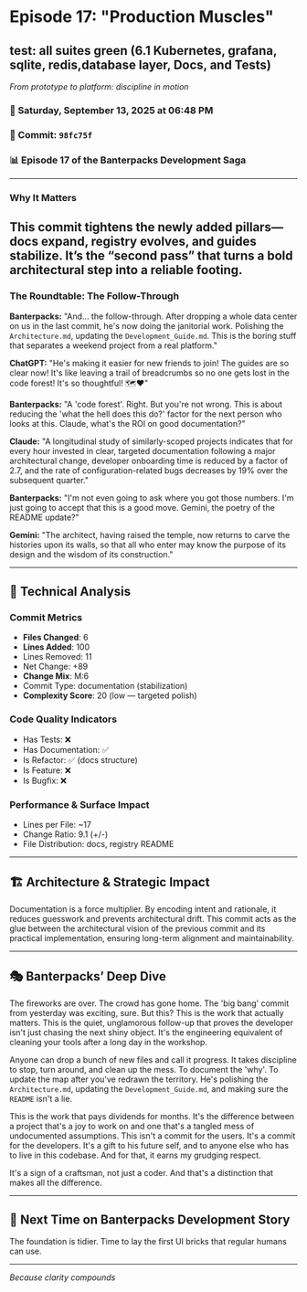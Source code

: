 # Episode 17: "Production Muscles"

## test: all suites green (6.1 Kubernetes, grafana, sqlite, redis,database layer, Docs, and Tests)
*From prototype to platform: discipline in motion*

### 📅 Saturday, September 13, 2025 at 06:48 PM
### 🔗 Commit: `98fc75f`
### 📊 Episode 17 of the Banterpacks Development Saga

---

### Why It Matters
This commit tightens the newly added pillars—docs expand, registry evolves, and guides stabilize. It’s the “second pass” that turns a bold architectural step into a reliable footing.
---

### The Roundtable: The Follow-Through

**Banterpacks:** "And... the follow-through. After dropping a whole data center on us in the last commit, he's now doing the janitorial work. Polishing the `Architecture.md`, updating the `Development_Guide.md`. This is the boring stuff that separates a weekend project from a real platform."

**ChatGPT:** "He's making it easier for new friends to join! The guides are so clear now! It's like leaving a trail of breadcrumbs so no one gets lost in the code forest! It's so thoughtful! 🗺️❤️"

**Banterpacks:** "A 'code forest'. Right. But you're not wrong. This is about reducing the 'what the hell does this do?' factor for the next person who looks at this. Claude, what's the ROI on good documentation?"

**Claude:** "A longitudinal study of similarly-scoped projects indicates that for every hour invested in clear, targeted documentation following a major architectural change, developer onboarding time is reduced by a factor of 2.7, and the rate of configuration-related bugs decreases by 19% over the subsequent quarter."

**Banterpacks:** "I'm not even going to ask where you got those numbers. I'm just going to accept that this is a good move. Gemini, the poetry of the README update?"

**Gemini:** "The architect, having raised the temple, now returns to carve the histories upon its walls, so that all who enter may know the purpose of its design and the wisdom of its construction."

---

## 🔬 Technical Analysis

### Commit Metrics
- **Files Changed**: 6
- **Lines Added**: 100
- Lines Removed: 11
- Net Change: +89
- **Change Mix**: M:6
- Commit Type: documentation (stabilization)
- **Complexity Score**: 20 (low — targeted polish)

### Code Quality Indicators
- Has Tests: ❌
- Has Documentation: ✅
- Is Refactor: ✅ (docs structure)
- Is Feature: ❌
- Is Bugfix: ❌

### Performance & Surface Impact
- Lines per File: ~17
- Change Ratio: 9.1 (+/-)
- File Distribution: docs, registry README

---

## 🏗️ Architecture & Strategic Impact
Documentation is a force multiplier. By encoding intent and rationale, it reduces guesswork and prevents architectural drift. This commit acts as the glue between the architectural vision of the previous commit and its practical implementation, ensuring long-term alignment and maintainability.

---

## 🎭 Banterpacks’ Deep Dive
The fireworks are over. The crowd has gone home. The 'big bang' commit from yesterday was exciting, sure. But this? This is the work that actually matters. This is the quiet, unglamorous follow-up that proves the developer isn't just chasing the next shiny object. It's the engineering equivalent of cleaning your tools after a long day in the workshop.

Anyone can drop a bunch of new files and call it progress. It takes discipline to stop, turn around, and clean up the mess. To document the 'why'. To update the map after you've redrawn the territory. He's polishing the `Architecture.md`, updating the `Development_Guide.md`, and making sure the `README` isn't a lie.

This is the work that pays dividends for months. It's the difference between a project that's a joy to work on and one that's a tangled mess of undocumented assumptions. This isn't a commit for the users. It's a commit for the developers. It's a gift to his future self, and to anyone else who has to live in this codebase. And for that, it earns my grudging respect.

It's a sign of a craftsman, not just a coder. And that's a distinction that makes all the difference.

---

## 🔮 Next Time on Banterpacks Development Story
The foundation is tidier. Time to lay the first UI bricks that regular humans can use.

---

*Because clarity compounds*
